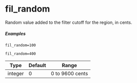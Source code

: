 # fil_random

Random value added to the filter cutoff for the region, in cents.

##### Examples

```
fil_random=100

fil_random=400
```

| Type    | Default | Range           |
| ---     | ---     | ---             |
| integer | 0       | 0 to 9600 cents |
